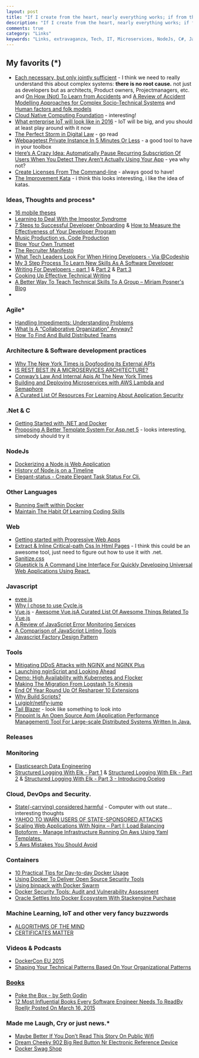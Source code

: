 ```yaml
---
layout: post
title: "If I create from the heart, nearly everything works; if from the head, almost nothing."
description: "If I create from the heart, nearly everything works; if from the head, almost nothing."
comments: true
category: "Links"
keywords: "Links, extravaganza, Tech, IT, Microservices, NodeJs, C#, Javascript, Solution architecture"
---
```

##   My favorits (*) ##
  * [Each necessary, but only jointly sufficient](http://www.kitchensoap.com/2012/02/10/each-necessary-but-only-jointly-sufficient/?platform=hootsuite) - I think we need to really understand this about complex systems: **there is no root cause.** not just as developers but as architects, Product owners, Projectmanagers, etc. and [On How (Not) To Learn from
Accidents](http://www.uis.no/getfile.php/Konferanser/Presentasjoner/Ulykkesgransking%202010/EH_AcciLearn_short.pdf) and [A Review of Accident Modelling Approaches
for Complex Socio-Technical Systems](http://crpit.com/confpapers/CRPITV86Qureshi.pdf) and [Human factors and folk models](http://sidneydekker.com/wp-content/uploads/2013/01/Folk-Models.pdf?platform=hootsuite)
  *  [Cloud Native Computing Foundation](https://cncf.io/) - interesting!
  *  [What enterprise IoT will look like in 2016](http://www.cio.com/article/3017403/internet-of-things/welcome-to-the-enterprise-of-things-an-analysis-of-enterprise-iot-in-2016.html#tk.rss_itstrategy) - IoT will be big, and you should at least play around with it now
  *  [The Perfect Storm in Digital Law](http://alistapart.com/article/the-perfect-storm-in-digital-law) - go read
  *  [Webpagetest Private Instance In 5 Minutes Or Less](http://jrvis.com/blog/wpt-private-instance-5-or-less/) - a good tool to have in your toolbox
  *  [Here’s A Crazy Idea: Automatically Pause Recurring Subscription Of Users When You Detect They Aren’t Actually Using Your App](https://levels.io/subscriptions/) - yea why not?
  *  [Create Licenses From The Command-line](https://nishanths.github.io/license/) - always good to have!
  *  [The Improvement Kata](http://www-personal.umich.edu/~mrother/The_Improvement_Kata.html) - i think this looks interesting, i like the idea of katas.

###  Ideas, Thoughts and process* ###
  * [16 mobile theses](http://ben-evans.com/benedictevans/2015/12/15/16-mobile-theses)
  * [Learning to Deal With the Impostor Syndrome](http://mobile.nytimes.com/2015/10/26/your-money/learning-to-deal-with-the-impostor-syndrome.html)
  * [7 Steps to Successful Developer Onboarding](http://www.programmableweb.com/news/7-steps-to-successful-developer-onboarding/analysis/2015/12/21) & [How to Measure the Effectiveness of Your Developer Program](http://www.programmableweb.com/news/how-to-measure-effectiveness-your-developer-program/analysis/2015/12/21)
  * [Music Production vs. Code Production](http://osherove.com/blog/2015/12/21/music-production-vs-code-production.html)
  * [Blow Your Own Trumpet](https://24ways.org/2015/blow-your-own-trumpet/)
  * [The Recruiter Manifesto](https://dzone.com/articles/the-recruiter-manifesto)
  * [What Tech Leaders Look For When Hiring Developers - Via @Codeship](http://blog.codeship.com/what-to-look-for-when-hiring-developers/)
  * [My 3 Step Process To Learn New Skills As A Software Developer](https://dzone.com/articles/my-3-steps-process-to-learn-new-skills-as-a-softwa)
  * [Writing For Developers - part 1](http://radek.io/2015/12/10/writing-for-programmers-1/) & [Part 2](http://radek.io/2015/12/17/writing-for-programmers-2/) & [Part 3](http://radek.io/2015/12/24/writing-for-developers-3/)
  * [Cooking Up Effective Technical Writing](https://24ways.org/2015/cooking-up-effective-technical-writing/)
  * [A Better Way To Teach Technical Skills To A Group – Miriam Posner's Blog](http://miriamposner.com/blog/a-better-way-to-teach-technical-skills-to-a-group/)
  * 

### Agile* ###
 * [Handling Impediments: Understanding Problems](http://www.benlinders.com/2015/handling-impediments-understanding-problems/)
 * [What Is A “Collaborative Organization” Anyway?](https://dzone.com/articles/what-is-a-collaborative-organisation-anyway-mwds-i)
 * [How To Find And Build Distributed Teams](https://dzone.com/articles/how-to-find-build-distributed-teams) 

###  Architecture & Software development practices ###
  * [Why The New York Times is Dogfooding its External APIs](http://thenewstack.io/new-york-times-dogfooding-external-apis/)
  * [IS REST BEST IN A MICROSERVICES ARCHITECTURE?](http://capgemini.github.io/architecture/is-rest-best-microservices/)
  * [Conway’s Law And Internal Apis At The New York Times](http://thenewstack.io/conways-law-internal-apis-new-york-times/)
  * [Building and Deploying Microservices with AWS Lambda and Semaphore](https://semaphoreci.com/community/tutorials/building-and-deploying-microservices-with-aws-lambda-and-semaphore)
  * [A Curated List Of Resources For Learning About Application Security](https://github.com/paragonie/awesome-appsec)
 
###  **.Net & C** ###
  * [Getting Started with .NET and Docker](https://blogs.msdn.microsoft.com/mvpawardprogram/2015/12/15/getting-started-with-net-and-docker/)
  * [Proposing A Better Template System For Asp.net 5](http://www.khalidabuhakmeh.com/proposing-a-better-template-system-for-asp-net-5) - looks interesting, simebody should try it
 
###  NodeJs ###
  * [Dockerizing a Node.js Web Application](https://semaphoreci.com/community/tutorials/dockerizing-a-node-js-web-application)
  * [History of Node.js on a Timeline](https://blog.risingstack.com/history-of-node-js/)
  * [Elegant-status - Create Elegant Task Status For Cli.](https://github.com/inikulin/elegant-status)

###  Other Languages  ###
  * [Running Swift within Docker](https://developer.ibm.com/swift/2015/12/15/running-swift-within-docker/)
  * [Maintain The Habit Of Learning Coding Skills](https://dzone.com/articles/maintain-the-habit-of-learning-coding-skills)

###  Web ###
 * [Getting started with Progressive Web Apps](http://addyosmani.com/blog/getting-started-with-progressive-web-apps/)
 * [Extract & Inline Critical-path Css In Html Pages](https://github.com/addyosmani/critical) - I think this could be an awesome tool, just need to figure out how to use it with .net.
 * [Sanitize.css](https://github.com/10up/sanitize.css)
 * [Gluestick Is A Command Line Interface For Quickly Developing Universal Web Applications Using React.](https://github.com/TrueCar/gluestick)
  
###  Javascript  ###
  * [evee.js](https://github.com/eugene-eeo/evee.js/blob/master/README.md)
  * [Why I chose to use Cycle.js](https://medium.com/@_cmdv_/why-i-chose-to-use-cycle-js-9156173c2752#.8x98zhc5s)
  * [Vue.js](http://vuejs.org/) - [Awesome Vue.jsA Curated List Of Awesome Things Related To Vue.js](https://github.com/vuejs/awesome-vue)
  * [A Review of JavaScript Error Monitoring Services](http://developer.telerik.com/featured/review-javascript-error-monitoring-services/)
  * [A Comparison of JavaScript Linting Tools](http://www.sitepoint.com/comparison-javascript-linting-tools/)
  * [Javascript Factory Design Pattern](http://www.shieldui.com/blogs/javascript-factory-design-pattern)

###  Tools ###
  * [Mitigating DDoS Attacks with NGINX and NGINX Plus](https://www.nginx.com/blog/mitigating-ddos-attacks-with-nginx-and-nginx-plus/)
  * [Launching nginScript and Looking Ahead](https://www.nginx.com/blog/launching-nginscript-and-looking-ahead/)
  * [Demo: High Availability with Kubernetes and Flocker](https://clusterhq.com/2015/12/22/ha-demo-kubernetes-flocker/) 
  * [Making The Migration From Logstash To Kinesis](http://code.hootsuite.com/making-the-migration-from-logstash-to-kinesis/)
  * [End Of Year Round Up Of Resharper 10 Extensions](http://blog.jetbrains.com/dotnet/2015/12/22/end-of-year-round-up-of-resharper-10-extensions/)
  * [Why Build Scripts?](http://blogs.msdn.com/b/cdndevs/archive/2015/12/22/why-build-scripts.aspx)
  * [Luigiplr/netify-jump](https://github.com/luigiplr/netify-jump)
  * [Tail Blazer](https://github.com/RolandPheasant/TailBlazer) - look like something to look into
  * [Pinpoint Is An Open Source Apm (Application Performance Management) Tool For Large-scale Distributed Systems Written In Java.](https://github.com/naver/pinpoint)

###  Releases ###

###  Monitoring  ###
  * [Elasticsearch Data Engineering](http://blog.thehumangeo.com/2015/12/21/elasticsearch-data-engineering/)
  * [Structured Logging With Elk - Part 1](http://engineering.laterooms.com/structured-logging-with-elk-part-1/) & [Structured Logging With Elk - Part 2](http://engineering.laterooms.com/structured-logging-with-elk-part-2/) & [Structured Logging With Elk - Part 3 - Introducing Ocelog](http://engineering.laterooms.com/structured-logging-with-elk-part-3/)
 
###  Cloud, DevOps and Security.  ###
  * [State(-carrying) considered harmful](https://github.com/rootkovska/state_harmful/blob/master/state_harmful.md) - Computer with out state... interesting thoughts
  * [YAHOO TO WARN USERS OF STATE-SPONSORED ATTACKS](https://threatpost.com/yahoo-to-warn-users-of-state-sponsored-attacks/115693/)
  * [Scaling Web Applications With Nginx – Part I: Load Balancing](https://www.nginx.com/blog/scaling-web-applications-nginx-part-load-balancing/)
  * [Botoform - Manage Infrastructure Running On Aws Using Yaml Templates.](https://github.com/russellballestrini/botoform)
  * [5 Aws Mistakes You Should Avoid](https://cloudonaut.io/5-aws-mistakes-you-should-avoid/)


### Containers ###
  * [10 Practical Tips for Day-to-day Docker Usage](https://dzone.com/articles/10-practical-docker-tips-for-day-to-day-docker-usa)
  * [Using Docker To Deliver Open Source Security Tools](http://theagileadmin.com/2015/12/03/security-tooling-delivered-by-docker/)
  * [Using binpack with Docker Swarm](http://container-solutions.com/using-binpack-with-docker-swarm/)
  * [Docker Security Tools: Audit and Vulnerability Assessment](http://blyx.com/2015/12/01/docker-security-tools-audit-and-vulnerability-assessment/)
  * [Oracle Settles Into Docker Ecosystem With Stackengine Purchase](http://thenewstack.io/oracle-settles-docker-ecosystem-stackengine-purchase/)

### Machine Learning, IoT and other very fancy buzzwords ###
  * [ALGORITHMS OF THE MIND](http://adatao.com/blog/featured/2015/algorithms-of-the-mind/?platform=hootsuite)
  * [CERTIFICATES MATTER](http://textslashplain.com/2015/12/21/certificates-matter/)

###  Videos & Podcasts ###
  * [DockerCon EU 2015](https://www.youtube.com/playlist?list=PLkA60AVN3hh87OoVra6MHf2L4UR9xwJkv)
  * [Shaping Your Technical Patterns Based On Your Organizational Patterns](http://eli4d.com/2015/12/23/fullstack-radio-podcast-episode-with-dhh-shaping-your-technical-patterns-based-on-your-organizational-patterns/)
 
###  [Books]()  ###
 * [Poke the Box - by Seth Godin](https://sivers.org/book/PokeTheBox)
 * [12 Most Influential Books Every Software Engineer Needs To ReadBy Roelljr Posted On March 16, 2015](http://jasonroell.com/2015/03/16/12-most-infuential-books-every-software-engineer-needs-to-read/)

###  Made me Laugh, Cry or just news.* ###
 * [Maybe Better If You Don’t Read This Story On Public Wifi](https://medium.com/matter/heres-why-public-wifi-is-a-public-health-hazard-dd5b8dcb55e6)
 * [Dream Cheeky 902 Big Red Button Nr Electronic Reference Device](http://www.amazon.com/Dream-Cheeky-902-Electronic-Reference/dp/B004D18MCK/ref=sr_1_4)
 * [Docker Swag Shop](http://www.cafepress.com/docker)